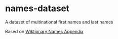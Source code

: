 # names-dataset
A dataset of multinational first names and last names

Based on [Wiktionary Names Appendix](https://en.wiktionary.org/wiki/Appendix:Names)

